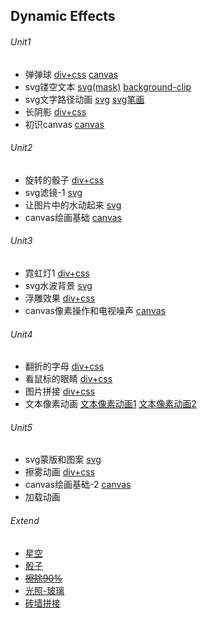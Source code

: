 ## Dynamic Effects

###### Unit1

* 弹弹球					 [div+css](https://onethousandandtwentyfour.github.io/effects/unit1/%e5%bc%b9%e5%bc%b9%e7%90%83/)  [canvas](https://onethousandandtwentyfour.github.io/effects/unit1/%e5%bc%b9%e5%bc%b9%e7%90%83/canvas.html)
* svg镂空文本            [svg(mask)](https://onethousandandtwentyfour.github.io/effects/unit1/svg%e9%95%82%e7%a9%ba%e6%96%87%e6%9c%ac/index-1.html)    [background-clip](https://onethousandandtwentyfour.github.io/effects/unit1/svg%e9%95%82%e7%a9%ba%e6%96%87%e6%9c%ac/background-clip.html)
* svg文字路径动画    [svg](https://onethousandandtwentyfour.github.io/effects/unit1/svg%e6%96%87%e5%ad%97%e8%b7%af%e5%be%84%e5%8a%a8%e7%94%bb)    [svg笔画](https://onethousandandtwentyfour.github.io/effects/unit1/svg%e6%96%87%e5%ad%97%e8%b7%af%e5%be%84%e5%8a%a8%e7%94%bb/index-1.html)
* 长阴影                     [div+css](https://onethousandandtwentyfour.github.io/effects/unit1/%E9%95%BF%E9%98%B4%E5%BD%B1)
* 初识canvas             [canvas](https://onethousandandtwentyfour.github.io/effects/unit1/%e5%88%9d%e8%af%86canvas)

###### Unit2

* 旋转的骰子			  [div+css](https://onethousandandtwentyfour.github.io/effects/unit2/骰子/)
* svg滤镜-1                [svg](https://onethousandandtwentyfour.github.io/effects/unit2/svg滤镜-1)
* 让图片中的水动起来      [svg](https://onethousandandtwentyfour.github.io/effects/unit2/让图片中的水动起来)
* canvas绘画基础      [canvas](https://onethousandandtwentyfour.github.io/effects/unit2/canvas绘画基础)       

###### Unit3

* 霓虹灯1                   [div+css](https://onethousandandtwentyfour.github.io/effects/unit3/%e9%9c%93%e8%99%b9%e7%81%af/index.html)
* svg水波背景            [svg](https://onethousandandtwentyfour.github.io/effects/unit3/svg%e6%b0%b4%e6%b3%a2%e8%83%8c%e6%99%af/index.html)
* 浮雕效果                  [div+css](https://onethousandandtwentyfour.github.io/effects/unit3/%e6%b5%ae%e9%9b%95%e6%95%88%e6%9e%9c/index.html)
* canvas像素操作和电视噪声       [canvas](https://onethousandandtwentyfour.github.io/effects/unit3/canvas%e5%99%aa%e5%a3%b0/index.html)

###### Unit4

* 翻折的字母              [div+css](https://onethousandandtwentyfour.github.io/effects/unit4/翻折的文字/)
* 看鼠标的眼睛          [div+css](https://onethousandandtwentyfour.github.io/effects/unit4/眼睛动画/) 
* 图片拼接                  [div+css](https://onethousandandtwentyfour.github.io/effects/unit4/图片拼接/)
* 文本像素动画          [文本像素动画1](https://onethousandandtwentyfour.github.io/effects/unit4/文本像素动画1/)    [文本像素动画2](https://onethousandandtwentyfour.github.io/effects/unit4/文本像素动画2/)

###### Unit5

* svg蒙版和图案       [svg](https://onethousandandtwentyfour.github.io/effects/unit5/svg蒙版和图案/)
* 擦雾动画            [div+css](https://onethousandandtwentyfour.github.io/effects/unit5/擦雾动画/div+css/)
* canvas绘画基础-2    [canvas](https://onethousandandtwentyfour.github.io/effects/unit5/canvas绘画基础-2/)
* 加载动画

###### Extend

- [星空](https://onethousandandtwentyfour.github.io/effects/extend/星空/)
- [骰子](https://onethousandandtwentyfour.github.io/effects/extend/骰子/)
- [~~擦除90%~~](https://onethousandandtwentyfour.github.io/effects/unit1/初识canvas/cachu.html)
- [光照-玻璃](https://onethousandandtwentyfour.github.io/effects/extend/光照-玻璃/)
- [砖墙拼接](https://onethousandandtwentyfour.github.io/effects/extend/砖墙拼接/)
